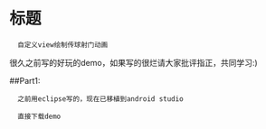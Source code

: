 # 标题

      自定义view绘制传球射门动画


很久之前写的好玩的demo，如果写的很烂请大家批评指正，共同学习:)

##Part1:

      之前用eclipse写的，现在已移植到android studio

      直接下载demo

